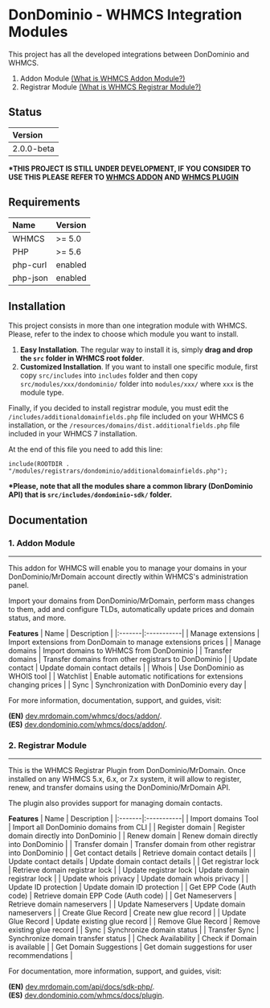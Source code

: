 # DonDominio - WHMCS Integration Modules

This project has all the developed integrations between DonDominio and WHMCS.

1. Addon Module [(What is WHMCS Addon Module?)](https://developers.whmcs.com/addon-modules/) 
2. Registrar Module [(What is WHMCS Registrar Module?)](https://docs.whmcs.com/Addon_Modules_Management)

## Status
| Version |
|:-----|
| 2.0.0-beta |

**\*THIS PROJECT IS STILL UNDER DEVELOPMENT, IF YOU CONSIDER TO USE THIS PLEASE REFER TO [WHMCS ADDON](https://github.com/dondominio/whmcs-addon)
AND [WHMCS PLUGIN](https://github.com/dondominio/whmcs-plugin)**

## Requirements
| Name | Version |
|:----|:-------|
| WHMCS | >= 5.0 |
| PHP | >= 5.6 |
| php-curl | enabled |
| php-json | enabled |


## Installation
This project consists in more than one integration module with WHMCS. Please, refer to the index to choose which module
you want to install.<br>
1. **Easy Installation**.
The regular way to install it is, simply **drag and drop the `src` folder in WHMCS root folder**.<br>
2. **Customized Installation**.
If you want to install one specific module, first copy `src/includes` into `includes` folder
and then copy `src/modules/xxx/dondominio/` folder into `modules/xxx/` where `xxx` is the module type.

Finally, if you decided to install registrar module, you must edit the `/includes/additionaldomainfields.php` file 
included on your WHMCS 6 installation, or the `/resources/domains/dist.additionalfields.php` file included in your WHMCS 7 installation.

At the end of this file you need to add this line:
```
include(ROOTDIR . "/modules/registrars/dondominio/additionaldomainfields.php");
```

**\*Please, note that all the modules share a common library (DonDominio API) that is `src/includes/dondominio-sdk/` folder.**

## Documentation
### 1. Addon Module
---

This addon for WHMCS will enable you to manage your domains in your DonDominio/MrDomain account
directly within WHMCS's administration panel.

Import your domains from DonDominio/MrDomain, perform mass changes to them, add and configure TLDs,
automatically update prices and domain status, and more.

**Features**
| Name | Description |
|:-------|:-----------|
| Manage extensions | Import extensions from DonDomain to manage extensions prices |
| Manage domains | Import domains to WHMCS from DonDominio |
| Transfer domains | Transfer domains from other registrars to DonDominio |
| Update contact | Update domain contact details |
| Whois | Use DonDominio as WHOIS tool |
| Watchlist | Enable automatic notifications for extensions changing prices |
| Sync | Synchronization with DonDominio every day |

For more information, documentation, support, and guides, visit:

**(EN)** [dev.mrdomain.com/whmcs/docs/addon/](https://dev.mrdomain.com/whmcs/docs/addon/).<br>
**(ES)** [dev.dondominio.com/whmcs/docs/addon/](https://dev.dondominio.com/whmcs/docs/addon/).

### 2. Registrar Module
---

This is the WHMCS Registrar Plugin from DonDominio/MrDomain. Once installed on any WHMCS 5.x,
6.x, or 7.x system, it will allow to register, renew, and transfer domains using the DonDominio/MrDomain
API.

The plugin also provides support for managing domain contacts.

**Features**
| Name | Description |
|:-------|:-----------|
| Import domains Tool | Import all DonDominio domains from CLI |
| Register domain | Register domain directly into DonDominio |
| Renew domain | Renew domain directly into DonDominio |
| Transfer domain | Transfer domain from other registrar into DonDominio |
| Get contact details | Retrieve domain contact details |
| Update contact details | Update domain contact details |
| Get registrar lock | Retrieve domain registrar lock |
| Update registrar lock | Update domain registrar lock |
| Update whois privacy | Update domain whois privacy |
| Update ID protection | Update domain ID protection |
| Get EPP Code (Auth code) | Retrieve domain EPP Code (Auth code) |
| Get Nameservers | Retrieve domain nameservers |
| Update Nameservers | Update domain nameservers |
| Create Glue Record | Create new glue record |
| Update Glue Record | Update existing glue record |
| Remove Glue Record | Remove existing glue record |
| Sync | Synchronize domain status |
| Transfer Sync | Synchronize domain transfer status |
| Check Availability | Check if Domain is available |
| Get Domain Suggestions | Get domain suggestions for user recommendations |

For documentation, more information, support, and guides, visit:

**(EN)** [dev.mrdomain.com/api/docs/sdk-php/](https://dev.mrdomain.com/api/docs/sdk-php/).<br>
**(ES)** [dev.dondominio.com/whmcs/docs/plugin](https://dev.dondominio.com/whmcs/docs/plugin/).
